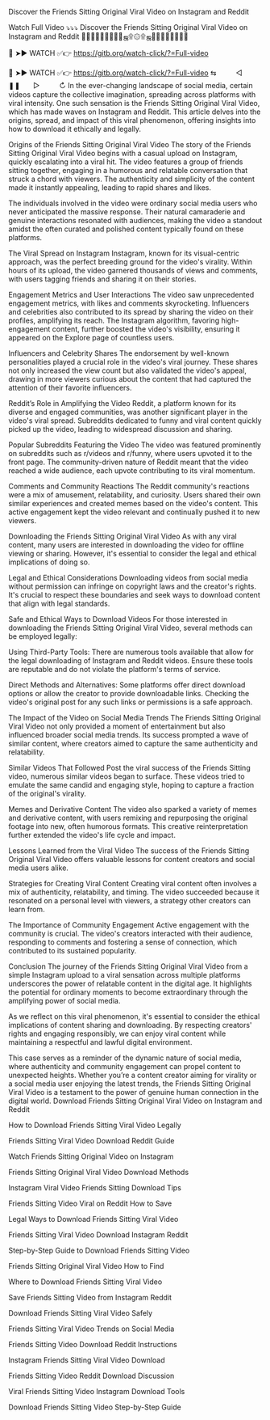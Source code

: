 Discover the Friends Sitting Original Viral Video on Instagram and Reddit

Watch Full Video ⤵️⤵️⤵️ Discover the Friends Sitting Original Viral Video on Instagram and Reddit
         💛💛💛💛💛💛💛💛💛ஜ۩۞۩ஜ💛💛💛💛💛💛💛💛
 
🍑 ➤► WATCH ✅👉 https://gitb.org/watch-click/?=Full-video
 
🍑 ➤► WATCH ✅👉 https://gitb.org/watch-click/?=Full-video
                                           ⇆ㅤㅤㅤ◁ㅤㅤ❚❚ㅤㅤ▷ㅤㅤㅤ↻
In the ever-changing landscape of social media, certain videos capture the collective imagination, spreading across platforms with viral intensity. One such sensation is the Friends Sitting Original Viral Video, which has made waves on Instagram and Reddit. This article delves into the origins, spread, and impact of this viral phenomenon, offering insights into how to download it ethically and legally.

Origins of the Friends Sitting Original Viral Video
The story of the Friends Sitting Original Viral Video begins with a casual upload on Instagram, quickly escalating into a viral hit. The video features a group of friends sitting together, engaging in a humorous and relatable conversation that struck a chord with viewers. The authenticity and simplicity of the content made it instantly appealing, leading to rapid shares and likes.

The individuals involved in the video were ordinary social media users who never anticipated the massive response. Their natural camaraderie and genuine interactions resonated with audiences, making the video a standout amidst the often curated and polished content typically found on these platforms.

The Viral Spread on Instagram
Instagram, known for its visual-centric approach, was the perfect breeding ground for the video's virality. Within hours of its upload, the video garnered thousands of views and comments, with users tagging friends and sharing it on their stories.

Engagement Metrics and User Interactions
The video saw unprecedented engagement metrics, with likes and comments skyrocketing. Influencers and celebrities also contributed to its spread by sharing the video on their profiles, amplifying its reach. The Instagram algorithm, favoring high-engagement content, further boosted the video's visibility, ensuring it appeared on the Explore page of countless users.

Influencers and Celebrity Shares
The endorsement by well-known personalities played a crucial role in the video's viral journey. These shares not only increased the view count but also validated the video's appeal, drawing in more viewers curious about the content that had captured the attention of their favorite influencers.

Reddit’s Role in Amplifying the Video
Reddit, a platform known for its diverse and engaged communities, was another significant player in the video's viral spread. Subreddits dedicated to funny and viral content quickly picked up the video, leading to widespread discussion and sharing.

Popular Subreddits Featuring the Video
The video was featured prominently on subreddits such as r/videos and r/funny, where users upvoted it to the front page. The community-driven nature of Reddit meant that the video reached a wide audience, each upvote contributing to its viral momentum.

Comments and Community Reactions
The Reddit community's reactions were a mix of amusement, relatability, and curiosity. Users shared their own similar experiences and created memes based on the video's content. This active engagement kept the video relevant and continually pushed it to new viewers.

Downloading the Friends Sitting Original Viral Video
As with any viral content, many users are interested in downloading the video for offline viewing or sharing. However, it's essential to consider the legal and ethical implications of doing so.

Legal and Ethical Considerations
Downloading videos from social media without permission can infringe on copyright laws and the creator's rights. It's crucial to respect these boundaries and seek ways to download content that align with legal standards.

Safe and Ethical Ways to Download Videos
For those interested in downloading the Friends Sitting Original Viral Video, several methods can be employed legally:

Using Third-Party Tools: There are numerous tools available that allow for the legal downloading of Instagram and Reddit videos. Ensure these tools are reputable and do not violate the platform's terms of service.

Direct Methods and Alternatives: Some platforms offer direct download options or allow the creator to provide downloadable links. Checking the video's original post for any such links or permissions is a safe approach.

The Impact of the Video on Social Media Trends
The Friends Sitting Original Viral Video not only provided a moment of entertainment but also influenced broader social media trends. Its success prompted a wave of similar content, where creators aimed to capture the same authenticity and relatability.

Similar Videos That Followed
Post the viral success of the Friends Sitting video, numerous similar videos began to surface. These videos tried to emulate the same candid and engaging style, hoping to capture a fraction of the original's virality.

Memes and Derivative Content
The video also sparked a variety of memes and derivative content, with users remixing and repurposing the original footage into new, often humorous formats. This creative reinterpretation further extended the video's life cycle and impact.

Lessons Learned from the Viral Video
The success of the Friends Sitting Original Viral Video offers valuable lessons for content creators and social media users alike.

Strategies for Creating Viral Content
Creating viral content often involves a mix of authenticity, relatability, and timing. The video succeeded because it resonated on a personal level with viewers, a strategy other creators can learn from.

The Importance of Community Engagement
Active engagement with the community is crucial. The video's creators interacted with their audience, responding to comments and fostering a sense of connection, which contributed to its sustained popularity.

Conclusion
The journey of the Friends Sitting Original Viral Video from a simple Instagram upload to a viral sensation across multiple platforms underscores the power of relatable content in the digital age. It highlights the potential for ordinary moments to become extraordinary through the amplifying power of social media.

As we reflect on this viral phenomenon, it's essential to consider the ethical implications of content sharing and downloading. By respecting creators' rights and engaging responsibly, we can enjoy viral content while maintaining a respectful and lawful digital environment.

This case serves as a reminder of the dynamic nature of social media, where authenticity and community engagement can propel content to unexpected heights. Whether you’re a content creator aiming for virality or a social media user enjoying the latest trends, the Friends Sitting Original Viral Video is a testament to the power of genuine human connection in the digital world.
Download Friends Sitting Original Viral Video on Instagram and Reddit

How to Download Friends Sitting Viral Video Legally

Friends Sitting Viral Video Download Reddit Guide

Watch Friends Sitting Original Video on Instagram

Friends Sitting Original Viral Video Download Methods

Instagram Viral Video Friends Sitting Download Tips

Friends Sitting Video Viral on Reddit How to Save

Legal Ways to Download Friends Sitting Viral Video

Friends Sitting Viral Video Download Instagram Reddit

Step-by-Step Guide to Download Friends Sitting Video

Friends Sitting Original Viral Video How to Find

Where to Download Friends Sitting Viral Video

Save Friends Sitting Video from Instagram Reddit

Download Friends Sitting Viral Video Safely

Friends Sitting Viral Video Trends on Social Media

Friends Sitting Video Download Reddit Instructions

Instagram Friends Sitting Viral Video Download

Friends Sitting Video Reddit Download Discussion

Viral Friends Sitting Video Instagram Download Tools

Download Friends Sitting Video Step-by-Step Guide
